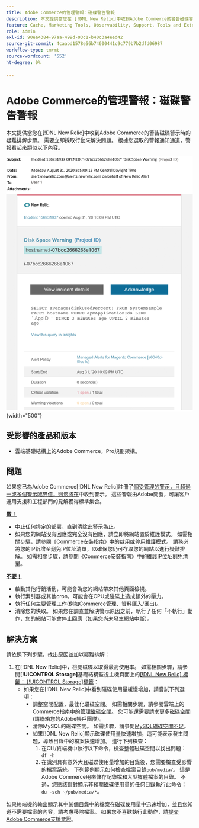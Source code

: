 ```yaml
---
title: Adobe Commerce的管理警報：磁碟警告警報
description: 本文提供當您在 [!DNL New Relic]中收到Adobe Commerce的警告磁碟警示時的疑難排解步驟。 需要立即採取行動來解決問題。
feature: Cache, Marketing Tools, Observability, Support, Tools and External Services
role: Admin
exl-id: 90ea4384-97aa-499d-93c1-b40c3a4eed42
source-git-commit: 4caabd1578e56b74600441c9c779b7b2dfd06987
workflow-type: tm+mt
source-wordcount: '552'
ht-degree: 0%

---
```


# Adobe Commerce的管理警報：磁碟警告警報

本文提供當您在[!DNL New Relic]中收到Adobe Commerce的警告磁碟警示時的疑難排解步驟。 需要立即採取行動來解決問題。 根據您選取的警報通知通道，警報看起來類似以下內容。

![磁碟空間警告警示通知顯示超過儲存使用量閾值](../../assets/managed-alerts/disk-warning-magento-managed.png){width="500"}

## 受影響的產品和版本

* 雲端基礎結構上的Adobe Commerce，Pro規劃架構。

## 問題

如果您已為Adobe Commerce[!DNL New Relic]註冊了[個受管理的警示，且超過一或多個警示臨界值，則您將在](managed-alerts-for-magento-commerce.md)中收到警示。 這些警報由Adobe開發，可讓客戶運用支援和工程部門的見解獲得標準集合。

<u> **做！** </u>

* 中止任何排定的部署，直到清除此警示為止。
* 如果您的網站沒有回應或完全沒有回應，請立即將網站置於維護模式。 如需相關步驟，請參閱《Commerce安裝指南》中的[啟用或停用維護模式](https://experienceleague.adobe.com/zh-hant/docs/commerce-operations/installation-guide/tutorials/maintenance-mode)。 請務必將您的IP新增至劐免IP位址清單，以確保您仍可存取您的網站以進行疑難排解。 如需相關步驟，請參閱《Commerce安裝指南》中的[維護IP位址劐免清單](https://experienceleague.adobe.com/zh-hant/docs/commerce-operations/installation-guide/tutorials/maintenance-mode#maintain-the-list-of-exempt-ip-addresses)。

<u> **不要！** </u>

* 啟動其他行銷活動，可能會為您的網站帶來其他頁面檢視。
* 執行索引器或其他cron，可能會在CPU或磁碟上造成額外的壓力。
* 執行任何主要管理工作(例如Commerce管理、資料匯入/匯出)。
* 清除您的快取。 如果您在調查並解決警示原因之前，執行了任何「不執行」動作，您的網站可能會停止回應（如果您尚未發生網站中斷）。

## 解決方案

請依照下列步驟，找出原因並加以疑難排解：

1. 在[!DNL New Relic]中，檢閱磁碟以取得最高使用率。 如需相關步驟，請參閱&#x200B;**[!UICONTROL Storage]**&#x200B;基礎結構監視主機頁面上的[[!DNL New Relic] 標籤： [!UICONTROL Storage]標籤](https://docs.newrelic.com/docs/infrastructure/infrastructure-data/infrastructure-ui-pages/infra-hosts-ui-page/#storage)：
   * 如果您在[!DNL New Relic]中看到磁碟使用量緩慢增加，請嘗試下列選項：
      * 調整空間配置，最佳化磁碟空間。 如需相關步驟，請參閱雲端上的Commerce指南中的[管理磁碟空間](https://experienceleague.adobe.com/zh-hant/docs/commerce-on-cloud/user-guide/develop/storage/manage-disk-space)。 您可能還需要請求更多磁碟空間(請聯絡您的Adobe帳戶團隊)。
      * 清除MySQL的磁碟空間。 如需步驟，請參閱[MySQL磁碟空間不足](https://experienceleague.adobe.com/zh-hant/docs/commerce-knowledge-base/kb/troubleshooting/database/mysql-disk-space-is-low-on-magento-commerce-cloud)。
      * 如果[!DNL New Relic]顯示磁碟使用量快速增加，這可能表示發生問題，導致目錄中的檔案快速增加。 進行下列檢查：
         1. 在CLI/終端機中執行以下命令，檢查整體磁碟空間以找出問題： `df -h`
         1. 在識別具有意外大且磁碟使用量增加的目錄後，您需要檢查受影響的檔案系統。 下列範例顯示如何檢查檔案目錄`pub/media/`。 這是Adobe Commerce用來儲存記錄檔和大型媒體檔案的目錄。 不過，您應該針對顯示非預期磁碟使用量的任何目錄執行此命令： `du -sch ~/pub/media/*`。

如果終端機的輸出顯示其中某個目錄中的檔案在磁碟使用量中迅速增加，並且您知道不需要檔案的內容，請考慮移除檔案。 如果您不喜歡執行此動作，請[提交Adobe Commerce支援票證](https://experienceleague.adobe.com/zh-hant/docs/commerce-knowledge-base/kb/help-center-guide/magento-help-center-user-guide#support-case)。
